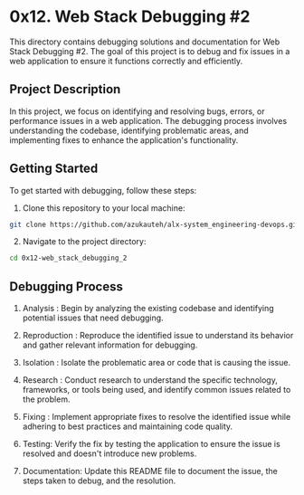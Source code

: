 # 0x12. Web Stack Debugging #2

This directory contains debugging solutions and documentation for Web Stack Debugging #2. The goal of this project is to debug and fix issues in a web application to ensure it functions correctly and efficiently.

## Project Description

In this project, we focus on identifying and resolving bugs, errors, or performance issues in a web application. The debugging process involves understanding the codebase, identifying problematic areas, and implementing fixes to enhance the application's functionality.

## Getting Started

To get started with debugging, follow these steps:

1. Clone this repository to your local machine:

```bash
git clone https://github.com/azukauteh/alx-system_engineering-devops.git
```

2. Navigate to the project directory:

```bash
cd 0x12-web_stack_debugging_2
```

## Debugging Process

1. Analysis : Begin by analyzing the existing codebase and identifying potential issues that need debugging.

2. Reproduction : Reproduce the identified issue to understand its behavior and gather relevant information for debugging.

3. Isolation : Isolate the problematic area or code that is causing the issue.

4. Research : Conduct research to understand the specific technology, frameworks, or tools being used, and identify common issues related to the problem.

5. Fixing : Implement appropriate fixes to resolve the identified issue while adhering to best practices and maintaining code quality.

6. Testing: Verify the fix by testing the application to ensure the issue is resolved and doesn't introduce new problems.

7. Documentation: Update this README file to document the issue, the steps taken to debug, and the resolution.

